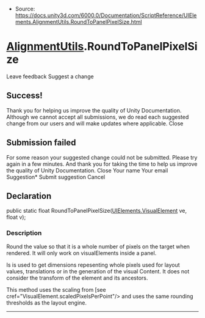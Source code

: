 * Source: https://docs.unity3d.com/6000.0/Documentation/ScriptReference/UIElements.AlignmentUtils.RoundToPanelPixelSize.html

#  [AlignmentUtils](https://docs.unity3d.com/6000.0/Documentation/ScriptReference/UIElements.AlignmentUtils.html).RoundToPanelPixelSize
Leave feedback
Suggest a change
## Success!
Thank you for helping us improve the quality of Unity Documentation. Although we cannot accept all submissions, we do read each suggested change from our users and will make updates where applicable.
Close
## Submission failed
For some reason your suggested change could not be submitted. Please <a>try again</a> in a few minutes. And thank you for taking the time to help us improve the quality of Unity Documentation.
Close
Your name Your email Suggestion* Submit suggestion
Cancel
## Declaration
public static float RoundToPanelPixelSize([UIElements.VisualElement](https://docs.unity3d.com/6000.0/Documentation/ScriptReference/UIElements.VisualElement.html) ve, float v); 
### Description
Round the value so that it is a whole number of pixels on the target when rendered. 
It will only work on visualElements inside a panel.  
  
Is is used to get dimensions repesenting whole pixels used for layout values, translations or in the generation of the visual Content. It does not consider the transform of the element and its ancestors.   
  
This method uses the scaling from [see cref="VisualElement.scaledPixelsPerPoint"/> and uses the same rounding thresholds as the layout engine. 
* * *
